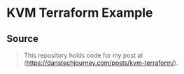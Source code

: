 # KVM Terraform Example

## Source
> This repository holds code for my post at (https://danstechjourney.com/posts/kvm-terraform/).
